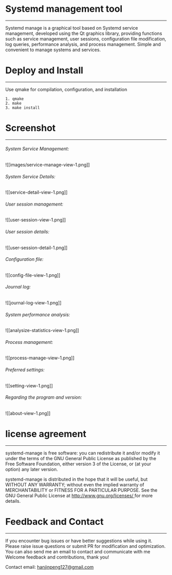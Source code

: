 
# Systemd management tool
---
Systemd manage is a graphical tool based on Systemd service management, developed using the Qt graphics library, providing functions such as service management, user sessions, configuration file modification, log queries, performance analysis, and process management. Simple and convenient to manage systems and services.

# Deploy and Install
---
Use qmake for compilation, configuration, and installation

```
1. qmake
2. make
3. make install
```



# Screenshot
---
###### System Service Management:
![[images/service-manage-view-1.png]]

###### System Service Details:
![[service-detail-view-1.png]]

###### User session management:
![[user-session-view-1.png]]

###### User session details:
![[user-session-detail-1.png]]

###### Configuration file:
![[config-file-view-1.png]]

###### Journal log:
![[journal-log-view-1.png]]

###### System performance analysis:
![[analysize-statistics-view-1.png]]

###### Process management:
![[process-manage-view-1.png]]

###### Preferred settings:
![[setting-view-1.png]]

###### Regarding the program and version:
![[about-view-1.png]]


# license agreement
---
systemd-manage is free software: you can redistribute it and/or modify it under the terms of the GNU General Public License as published by the Free Software Foundation, either version 3 of the License, or (at your option) any later version.

systemd-manage is distributed in the hope that it will be useful, but WITHOUT ANY WARRANTY; without even the implied warranty of MERCHANTABILITY or FITNESS FOR A PARTICULAR PURPOSE. See the GNU General Public License at [ http://www.gnu.org/licenses/ ]( http://www.gnu.org/licenses/ ) for more details.

# Feedback and Contact
---
If you encounter bug issues or have better suggestions while using it.
Please raise issue questions or submit PR for modification and optimization.
You can also send me an email to contact and communicate with me
Welcome feedback and contributions, thank you!

Contact email: hanjinpeng127@gmail.com
